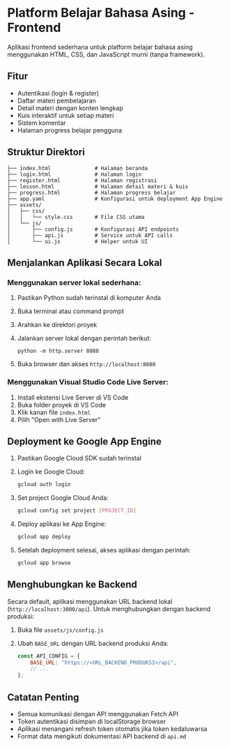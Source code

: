 # Platform Belajar Bahasa Asing - Frontend

Aplikasi frontend sederhana untuk platform belajar bahasa asing menggunakan HTML, CSS, dan JavaScript murni (tanpa framework).

## Fitur

- Autentikasi (login & register)
- Daftar materi pembelajaran
- Detail materi dengan konten lengkap
- Kuis interaktif untuk setiap materi
- Sistem komentar
- Halaman progress belajar pengguna

## Struktur Direktori

```
├── index.html              # Halaman beranda
├── login.html              # Halaman login
├── register.html           # Halaman registrasi
├── lesson.html             # Halaman detail materi & kuis
├── progress.html           # Halaman progress belajar
├── app.yaml                # Konfigurasi untuk deployment App Engine
├── assets/
│   ├── css/
│   │   └── style.css       # File CSS utama
│   └── js/
│       ├── config.js       # Konfigurasi API endpoints
│       ├── api.js          # Service untuk API calls
│       └── ui.js           # Helper untuk UI
```

## Menjalankan Aplikasi Secara Lokal

### Menggunakan server lokal sederhana:

1. Pastikan Python sudah terinstal di komputer Anda
2. Buka terminal atau command prompt
3. Arahkan ke direktori proyek
4. Jalankan server lokal dengan perintah berikut:

   ```
   python -m http.server 8080
   ```

5. Buka browser dan akses `http://localhost:8080`

### Menggunakan Visual Studio Code Live Server:

1. Install ekstensi Live Server di VS Code
2. Buka folder proyek di VS Code
3. Klik kanan file `index.html`
4. Pilih "Open with Live Server"

## Deployment ke Google App Engine

1. Pastikan Google Cloud SDK sudah terinstal
2. Login ke Google Cloud:

   ```bash
   gcloud auth login
   ```

3. Set project Google Cloud Anda:

   ```bash
   gcloud config set project [PROJECT_ID]
   ```

4. Deploy aplikasi ke App Engine:

   ```bash
   gcloud app deploy
   ```

5. Setelah deployment selesai, akses aplikasi dengan perintah:

   ```bash
   gcloud app browse
   ```

## Menghubungkan ke Backend

Secara default, aplikasi menggunakan URL backend lokal (`http://localhost:3000/api`). Untuk menghubungkan dengan backend produksi:

1. Buka file `assets/js/config.js`
2. Ubah `BASE_URL` dengan URL backend produksi Anda:

   ```javascript
   const API_CONFIG = {
       BASE_URL: "https://<URL_BACKEND_PRODUKSI>/api",
       // ...
   };
   ```

## Catatan Penting

- Semua komunikasi dengan API menggunakan Fetch API
- Token autentikasi disimpan di localStorage browser
- Aplikasi menangani refresh token otomatis jika token kedaluwarsa
- Format data mengikuti dokumentasi API backend di `api.md`
